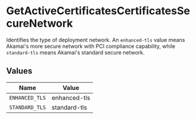 # GetActiveCertificatesCertificatesSecureNetwork

Identifies the type of deployment network. An `enhanced-tls` value means Akamai's more secure network with PCI compliance capability, while `standard-tls` means Akamai's standard secure network.


## Values

| Name           | Value          |
| -------------- | -------------- |
| `ENHANCED_TLS` | enhanced-tls   |
| `STANDARD_TLS` | standard-tls   |